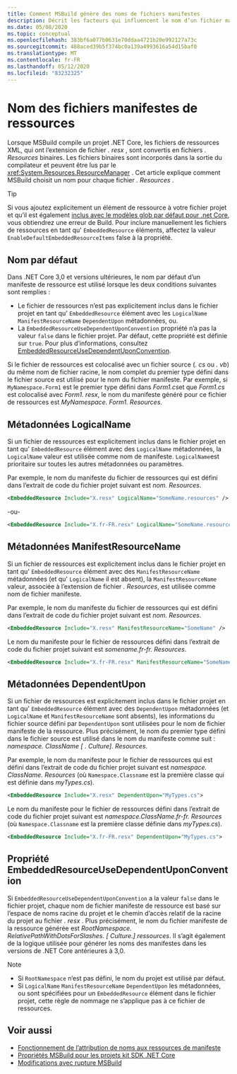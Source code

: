```yaml
---
title: Comment MSBuild génère des noms de fichiers manifestes
description: Décrit les facteurs qui influencent le nom d’un fichier manifeste de ressources généré par MSBuild au moment de la compilation.
ms.date: 05/08/2020
ms.topic: conceptual
ms.openlocfilehash: 383bf6a077b0631e70ddaa4721b20e992127a73c
ms.sourcegitcommit: 488aced39b5f374bc0a139a4993616a54d15baf0
ms.translationtype: MT
ms.contentlocale: fr-FR
ms.lasthandoff: 05/12/2020
ms.locfileid: "83232325"
---
```

# <a name="how-resource-manifest-files-are-named"></a>Nom des fichiers manifestes de ressources

Lorsque MSBuild compile un projet .NET Core, les fichiers de ressources XML, qui ont l’extension de fichier *. resx* , sont convertis en fichiers *. Resources* binaires. Les fichiers binaires sont incorporés dans la sortie du compilateur et peuvent être lus par le <xref:System.Resources.ResourceManager> . Cet article explique comment MSBuild choisit un nom pour chaque fichier *. Resources* .

> [!TIP]
> Si vous ajoutez explicitement un élément de ressource à votre fichier projet et qu’il est également [inclus avec le modèles glob par défaut pour .net Core](../project-sdk/overview.md#default-compilation-includes), vous obtiendrez une erreur de Build. Pour inclure manuellement les fichiers de ressources en tant qu' `EmbeddedResource` éléments, affectez la valeur `EnableDefaultEmbeddedResourceItems` false à la propriété.

## <a name="default-name"></a>Nom par défaut

Dans .NET Core 3,0 et versions ultérieures, le nom par défaut d’un manifeste de ressource est utilisé lorsque les deux conditions suivantes sont remplies :

- Le fichier de ressources n’est pas explicitement inclus dans le fichier projet en tant qu' `EmbeddedResource` élément avec les `LogicalName` `ManifestResourceName` `DependentUpon` métadonnées, ou.
- La `EmbeddedResourceUseDependentUponConvention` propriété n’a pas la valeur `false` dans le fichier projet. Par défaut, cette propriété est définie sur `true`. Pour plus d’informations, consultez [EmbeddedResourceUseDependentUponConvention](../project-sdk/msbuild-props.md#embeddedresourceusedependentuponconvention).

Si le fichier de ressources est colocalisé avec un fichier source (*. cs* ou *. vb*) du même nom de fichier racine, le nom complet du premier type défini dans le fichier source est utilisé pour le nom du fichier manifeste. Par exemple, si `MyNamespace.Form1` est le premier type défini dans *Form1.cs*et que *Form1.cs* est colocalisé avec *Form1. resx*, le nom du manifeste généré pour ce fichier de ressources est *MyNamespace. Form1. Resources*.

## <a name="logicalname-metadata"></a>Métadonnées LogicalName

Si un fichier de ressources est explicitement inclus dans le fichier projet en tant qu' `EmbeddedResource` élément avec des `LogicalName` métadonnées, la `LogicalName` valeur est utilisée comme nom de manifeste. `LogicalName`est prioritaire sur toutes les autres métadonnées ou paramètres.

Par exemple, le nom du manifeste du fichier de ressources qui est défini dans l’extrait de code du fichier projet suivant est *nom. Resources*.

```xml
<EmbeddedResource Include="X.resx" LogicalName="SomeName.resources" />
```

-ou-

```xml
<EmbeddedResource Include="X.fr-FR.resx" LogicalName="SomeName.resources" />
```

## <a name="manifestresourcename-metadata"></a>Métadonnées ManifestResourceName

Si un fichier de ressources est explicitement inclus dans le fichier projet en tant qu' `EmbeddedResource` élément avec des `ManifestResourceName` métadonnées (et qu' `LogicalName` il est absent), la `ManifestResourceName` valeur, associée à l’extension de fichier *. Resources*, est utilisée comme nom de fichier manifeste.

Par exemple, le nom du manifeste du fichier de ressources qui est défini dans l’extrait de code du fichier projet suivant est *nom. Resources*.

```xml
<EmbeddedResource Include="X.resx" ManifestResourceName="SomeName" />
```

Le nom du manifeste pour le fichier de ressources défini dans l’extrait de code du fichier projet suivant est *somename.fr-fr. Resources*.

```xml
<EmbeddedResource Include="X.fr-FR.resx" ManifestResourceName="SomeName.fr-FR" />
```

## <a name="dependentupon-metadata"></a>Métadonnées DependentUpon

Si un fichier de ressources est explicitement inclus dans le fichier projet en tant qu' `EmbeddedResource` élément avec des `DependentUpon` métadonnées (et `LogicalName` et `ManifestResourceName` sont absents), les informations du fichier source défini par `DependentUpon` sont utilisées pour le nom de fichier manifeste de la ressource. Plus précisément, le nom du premier type défini dans le fichier source est utilisé dans le nom du manifeste comme suit : *namespace. ClassName \[ . Culture]. Resources*.

Par exemple, le nom du manifeste pour le fichier de ressources qui est défini dans l’extrait de code du fichier projet suivant est *namespace. ClassName. Resources* (où `Namespace.Classname` est la première classe qui est définie dans *myTypes.cs*).

```xml
<EmbeddedResource Include="X.resx" DependentUpon="MyTypes.cs">
```

Le nom du manifeste pour le fichier de ressources défini dans l’extrait de code du fichier projet suivant est *namespace.ClassName.fr-fr. Resources* (où `Namespace.Classname` est la première classe définie dans *myTypes.cs*).

```xml
<EmbeddedResource Include="X.fr-FR.resx" DependentUpon="MyTypes.cs">
```

## <a name="embeddedresourceusedependentuponconvention-property"></a>Propriété EmbeddedResourceUseDependentUponConvention

Si `EmbeddedResourceUseDependentUponConvention` a la valeur `false` dans le fichier projet, chaque nom de fichier manifeste de ressource est basé sur l’espace de noms racine du projet et le chemin d’accès relatif de la racine du projet au fichier *. resx* . Plus précisément, le nom du fichier manifeste de la ressource générée est *RootNamespace. RelativePathWithDotsForSlashes. \[ Culture.] ressources*. Il s’agit également de la logique utilisée pour générer les noms des manifestes dans les versions de .NET Core antérieures à 3,0.

> [!NOTE]
>
> - Si `RootNamespace` n’est pas défini, le nom du projet est utilisé par défaut.
> - Si `LogicalName` `ManifestResourceName` `DependentUpon` les métadonnées, ou sont spécifiées pour un `EmbeddedResource` élément dans le fichier projet, cette règle de nommage ne s’applique pas à ce fichier de ressources.

## <a name="see-also"></a>Voir aussi

- [Fonctionnement de l’attribution de noms aux ressources de manifeste](https://gist.github.com/BenVillalobos/041673b9a73bec60fdc3bf0f86fae62a)
- [Propriétés MSBuild pour les projets kit SDK .NET Core](../project-sdk/msbuild-props.md)
- [Modifications avec rupture MSBuild](../compatibility/msbuild.md)
